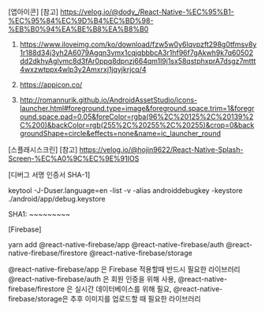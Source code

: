 ##

[앱아이콘]
[참고]
https://velog.io/@dody_/React-Native-%EC%95%B1-%EC%95%84%EC%9D%B4%EC%BD%98-%EB%B0%94%EA%BE%B8%EA%B8%B0

1.  https://www.iloveimg.com/ko/download/fzw5w0y6lqvpzft298g0tfmsv8y1r188d34j3yh2A6079Agqn3vmx1cqjqbbbcA3r1hf96f7gAkwh9k7q60502dd2dkhyAglvmc8d3fAr0ppq8dpnzj664qm1l9j1sx58qstphxprA7dsgz7mttt4wxzwtppx4wlp3y2Amxrxj1jqyjkrjcq/4

2.  https://appicon.co/

3.  http://romannurik.github.io/AndroidAssetStudio/icons-launcher.html#foreground.type=image&foreground.space.trim=1&foreground.space.pad=0.05&foreColor=rgba(96%2C%20125%2C%20139%2C%200)&backColor=rgb(255%2C%20255%2C%20255)&crop=0&backgroundShape=circle&effects=none&name=ic_launcher_round

[스플래시스크린]
[참고]
https://velog.io/@hojin9622/React-Native-Splash-Screen-%EC%A0%9C%EC%9E%91IOS

[디버그 서명 인증서 SHA-1]

keytool -J-Duser.language=en -list -v -alias androiddebugkey -keystore ./android/app/debug.keystore

SHA1: ~~~~~~~~~

[Firebase]

yarn add @react-native-firebase/app @react-native-firebase/auth @react-native-firebase/firestore @react-native-firebase/storage

@react-native-firebase/app 은 Firebase 적용할때 반드시 필요한 라이브러리
@react-native-firebase/auth 은 회원 인증을 위해 사용,
@react-native-firebase/firestore 은 실시간 데이터베이스를 위해 필요,
@react-native-firebase/storage은 추후 이미지를 업로드할 때 필요한 라이브러리
